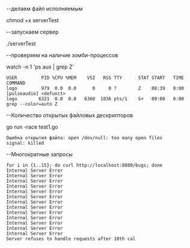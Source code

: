 --делаем файл исполняемым

chmod +x serverTest

--запускаем сервер

./serverTest

--проверяем на наличие зомби-процессов

watch -n 1 'ps aux | grep Z'
```
USER         PID %CPU %MEM    VSZ   RSS TTY      STAT START   TIME COMMAND
logo         979  0.0  0.0      0     0 ?        Z    08:39   0:00 [pulseaudio] <defunct>
logo        6321  0.0  0.0   6360  1036 pts/1    S+   09:00   0:00 grep --color=auto Z
```
--Количество открытых файловых дескрипторов

go run -race test1.go
```
Ошибка открытия файла: open /dev/null: too many open files
signal: killed
```

--Многократные запросы

```
for i in {1..15}; do curl http://localhost:8080/bugs; done
Internal Server Error
Internal Server Error
Internal Server Error
Internal Server Error
Internal Server Error
Internal Server Error
Internal Server Error
Internal Server Error
Internal Server Error
Internal Server Error
Internal Server Error
Internal Server Error
Internal Server Error
Server refuses to handle requests after 10th cal
```
